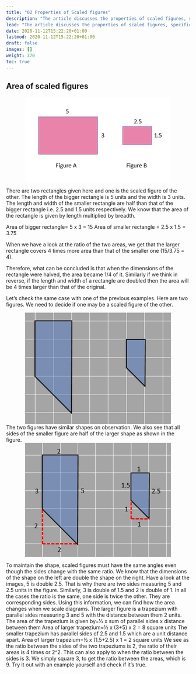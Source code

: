 ```yaml
---
title: "02 Properties of Scaled figures"
description: "The article discusses the properties of scaled figures, specifically focusing on the relationship between the dimensions and areas of scaled rectangles and trapeziums. It explains that when the dimensions of a rectangle are halved, the area becomes 1/4 of the original, and when the dimensions are doubled, the area becomes 4 times larger. It also highlights the importance of maintaining the same angles in scaled figures and provides an example with trapeziums to demonstrate that the ratio between the sides corresponds to the ratio between the areas, squared."
lead: "The article discusses the properties of scaled figures, specifically focusing on the relationship between the dimensions and areas of scaled rectangles and trapeziums. It explains that when the dimensions of a rectangle are halved, the area becomes 1/4 of the original, and when the dimensions are doubled, the area becomes 4 times larger. It also highlights the importance of maintaining the same angles in scaled figures and provides an example with trapeziums to demonstrate that the ratio between the sides corresponds to the ratio between the areas, squared."
date: 2020-11-12T15:22:20+01:00
lastmod: 2020-11-12T15:22:20+01:00
draft: false
images: []
weight: 370
toc: true
---
```


## Area of scaled figures

<img src="5_9_scaled_rectangles.jpg" width="400" style="display: block; margin: 0 auto;">

There are two rectangles given here and one is the scaled figure of the other. The length of the bigger rectangle is 5 units and the width is 3 units. The length and width of the smaller rectangle are half than that of the bigger rectangle i.e. 2.5 and 1.5 units respectively. We know that the area of the rectangle is given by length multiplied by breadth.

Area of bigger rectangle= 5 x 3 = 15 
Area of smaller rectangle = 2.5 x 1.5 = 3.75

When we have a look at the ratio of the two areas, we get that the larger rectangle covers 4 times more area than that of the smaller one (15/3.75 = 4).

Therefore, what can be concluded is that when the dimensions of the rectangle were halved, the area became 1/4 of it. Similarly if we think in reverse, if the length and width of a rectangle are doubled then the area will be 4 times larger than that of the original.

Let’s check the same case with one of the previous examples. Here are two figures. We need to decide if one may be a scaled figure of the other.


<img src="5_10_scaled_figure_without_dimensions.jpg" width="400" style="display: block; margin: 0 auto;">
The two figures have similar shapes on observation. We also see that all sides of the smaller figure are half of the larger shape as shown in the figure.


<img src="5_6_scaled_figure.jpg" width="400" style="display: block; margin: 0 auto;">

To maintain the shape, scaled figures must have the same angles even though the sides change with the same ratio. We know that the dimensions of the shape on the left are double the shape on the right. Have a look at the images, 5 is double 2.5. That is why there are two sides measuring 5 and 2.5 units in the figure. Similarly, 3 is double of 1.5 and 2 is double of 1. In all the cases the ratio is the same, one side is twice the other. They are corresponding sides.
Using this information, we can find how the area changes when we scale diagrams. The larger figure is a trapezium with parallel sides measuring 3 and 5 with the distance between them 2 units. The area of the trapezium is given by=½ x sum of parallel sides x distance between them
Area of larger trapezium=½ x (3+5) x 2 = 8 square units
The smaller trapezium has parallel sides of 2.5 and 1.5 which are a unit distance apart. Area of larger trapezium=½ x (1.5+2.5) x 1 = 2 square units
We see as the ratio between the sides of the two trapeziums is 2, the ratio of their areas is 4 times or 2^2. This can also apply to when the ratio between the sides is 3. We simply square 3, to get the ratio between the areas, which is 9. Try it out with an example yourself and check if it’s true.
